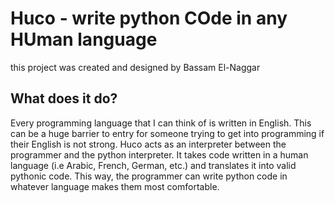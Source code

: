 # Huco - write python COde in any HUman language

this project was created and designed by Bassam El-Naggar

## What does it do?
Every programming language that I can think of is written in English. This can be a huge barrier to entry for someone trying to get into programming if their English is not strong. Huco acts as an interpreter between the programmer and the python interpreter. It takes code written in a human language (i.e Arabic, French, German, etc.) and translates it into valid pythonic code. This way, the programmer can write python code in whatever language makes them most comfortable.